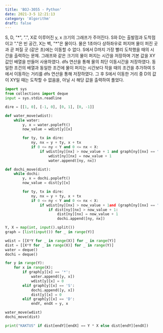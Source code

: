 ```yaml
---
title: 'BOJ-3055 - Python'
date: 2021-3-5 12:21:13
category: 'Algorithm'
draft: false
---
```

S, D, "*", ".", X로 이루어진 y, x 크기의 그래프가 주어진다. S와 D는 출발점과 도착점이고 "."은 빈 공간, X는 벽, "\*"은 물이다. 물은 1초마다 상하좌우로 퍼지며 물이 퍼진 곳과 곧 퍼질 곳 (같은 초)에는 이동할 수 없다. S에서 D까지 가장 빨리 도착했을 때의 시간을 출력하는 문제. 그래프와 같은 크기의 물이 퍼지는 시간을 저장하며 기본 값을 XY값인 배열을 만들어 사용하였다. dfs 연산을 통해 물의 최단 이동시간을 저장하였다. 동일한 조건의 배열과 동일한 조건에 물이 퍼지는 시간보다 작을 때의 조건을 추가하여 S에서 이동하는 거리를 dfs 연산을 통해 저장하였다. 그 후 S에서 이동한 거리 중 D의 값이 XY일 때는 도착할 수 없음을, 아닐 시 해당 값을 출력하여 풀었다.
```python
import sys
from collections import deque
input = sys.stdin.readline

dire = [[1, 0], [-1, 0], [0, 1], [0, -1]]

def water_move(wdist):
    while water:
        y, x = water.popleft()
        now_value = wdist[y][x]

        for ty, tx in dire:
            ny, nx = y + ty, x + tx
            if 0 <= ny < Y and 0 <= nx < X:
                if wdist[ny][nx] > now_value + 1 and graph[ny][nx] == ".":
                    wdist[ny][nx] = now_value + 1
                    water.append([ny, nx])

def dochi_move(dist):
    while dochi:
        y, x = dochi.popleft()
        now_value = dist[y][x]

        for ty, tx in dire:
            ny, nx = y + ty, x + tx
            if 0 <= ny < Y and 0 <= nx < X:
                if wdist[ny][nx] > now_value + 1and (graph[ny][nx] == "." or graph[ny][nx] == "D"):
                    if dist[ny][nx] > now_value + 1:
                        dist[ny][nx] = now_value + 1
                        dochi.append([ny, nx])

Y, X = map(int, input().split())
graph = [list(input()) for _ in range(Y)]

wdist = [[X*Y for _ in range(X)] for _ in range(Y)]
dist = [[X*Y for _ in range(X)] for _ in range(Y)]
water = deque()
dochi = deque()

for y in range(Y):
    for x in range(X):
        if graph[y][x] == '*':
            water.append([y, x])
            wdist[y][x] = 0
        elif graph[y][x] == 'S':
            dochi.append([y, x])
            dist[y][x] = 0
        elif graph[y][x] == 'D':
            endY, endX = y, x

water_move(wdist)
dochi_move(dist)

print("KAKTUS" if dist[endY][endX] == Y * X else dist[endY][endX])

```